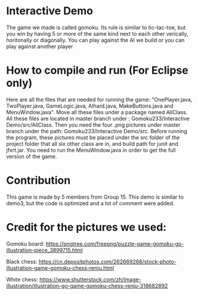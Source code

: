 # Interactive Demo
The game we made is called gomoku. Its rule is similar to tic-tac-toe, but you win by having 5 or more of the same kind next to each other verically, horitonally or diagonally. You can play against the AI we build or you can play against another player

# How to compile and run (For Eclipse only)
Here are all the files that are needed for running the game: "OnePlayer.java, TwoPlayer.java, GameLogic.java, AIhard.java, MakeButtons.java and MenuWindow.java". Move all these files under a package named AllClass. All these files are located in master branch under : Gomoku233/Interactive Demo/src/AllClass. Then you need the four .png pictures under master branch under the path: Gomoku233/Interactive Demo/src. Before running the program, these pictures must be placed under the src folder of the project folder that all six other class are in, and build path for junit and jfxrt.jar. You need to run the MenuWindow.java in order to get the full version of the game.

# Contribution
This game is made by 5 members from Group 15. This demo is similar to demo3, but the code is optimized and a lot of comment were added.

# Credit for the pictures we used:
Gomoku board: https://pngtree.com/freepng/puzzle-game-gomoku-go-illustration-piece_3899715.html

Black chess: https://cn.depositphotos.com/262669268/stock-photo-illustration-game-gomoku-chess-renju.html

White chess: https://www.shutterstock.com/zh/image-illustration/illustration-go-game-gomoku-chess-renju-318682892

